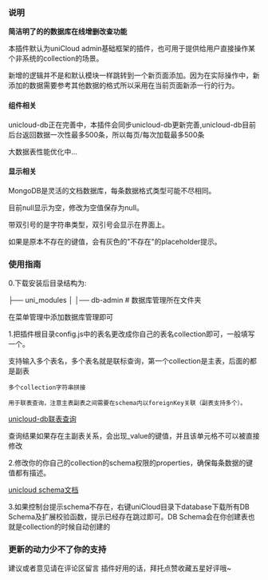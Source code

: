 ### 说明
**简洁明了的的数据库在线增删改查功能**

本插件默认为uniCloud admin基础框架的插件，也可用于提供给用户直接操作某个非系统的collection的场景。

新增的逻辑并不是和默认模块一样跳转到一个新页面添加。因为在实际操作中，新添加的数据需要参考其他数据的格式所以采用在当前页面新添一行的行为。

#### 组件相关
unicloud-db正在完善中，本插件会同步unicloud-db更新完善,unicloud-db目前后台返回数据一次性最多500条，所以每页/每次加载最多500条

大数据表性能优化中...

#### 显示相关
MongoDB是灵活的文档数据库，每条数据格式类型可能不尽相同。

目前null显示为空，修改为空值保存为null。

带双引号的是字符串类型，双引号会显示在界面上。

如果是原本不存在的键值，会有灰色的"不存在"的placeholder提示。

### 使用指南
0.下载安装后目录结构为:

├── uni_modules
│   │── db-admin               # 数据库管理所在文件夹

在菜单管理中添加数据库管理即可

1.把插件根目录config.js中的表名更改成你自己的表名collection即可，一般填写一个。

支持输入多个表名，多个表名就是联标查询，第一个collection是主表，后面的都是副表
```
多个collection字符串拼接

用于联表查询，注意主表副表之间需要在schema内以foreignKey关联（副表支持多个）。
```
[unicloud-db联表查询](https://uniapp.dcloud.io/uniCloud/unicloud-db?id=%e8%81%94%e8%a1%a8%e6%9f%a5%e8%af%a2)

查询结果如果存在主副表关系，会出现_value的键值，并且该单元格不可以被直接修改


2.修改你的你自己的collection的schema权限的properties，确保每条数据的键值都有描述。

[unicloud schema文档](https://uniapp.dcloud.net.cn/uniCloud/schema)


3.如果控制台提示schema不存在，右键uniCloud目录下database下载所有DB Schema及扩展校验函数，提示已经存在跳过即可。DB Schema会在你创建表也就是collection的时候自动创建的


### 更新的动力少不了你的支持
建议或者意见请在评论区留言
插件好用的话，拜托点赞收藏五星好评哦~